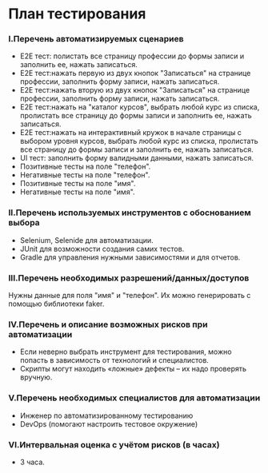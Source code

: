 # **План тестирования**

### I.Перечень автоматизируемых сценариев
* E2E тест: полистать все страницу профессии до формы записи и заполнить ее, нажать записаться.
* Е2Е тест:нажать первую из двух кнопок "Записаться" на странице профессии, заполнить форму записи, нажать записаться.
* Е2Е тест:нажать вторую из двух кнопок "Записаться" на странице профессии,  заполнить форму записи, нажать записаться.
* E2E тест:нажать на "каталог курсов", выбрать любой курс из списка, пролистать все страницу до  формы записи и заполнить ее, нажать записаться.
* E2E тест:нажать на интерактивный кружок в начале страницы с выбором уровня курсов, выбрать любой курс из списка, пролистать все страницу до  формы записи и заполнить ее, нажать записаться.
* UI тест: заполнить форму валидными данными, нажать записаться.
* Позитивные тесты на поле "телефон".
* Негативные тесты на поле "телефон".
* Позитивные тесты на поле "имя".
* Негативные тесты на поле "имя".
### II.Перечень используемых инструментов с обоснованием выбора
* Selenium, Selenide для автоматизации.
* JUnit для возможности создания самих тестов.
* Gradle для управления нужными зависимостями и для отчетов.
### III.Перечень необходимых разрешений/данных/доступов
Нужны данные для поля "имя" и "телефон". Их можно генерировать с помощью библиотеки faker.
### IV.Перечень и описание возможных рисков при автоматизации
* Если неверно выбрать инструмент для тестирования, можно попасть в зависимость от технологий и специалистов.
* Скрипты могут находить «ложные» дефекты – их  надо проверять вручную.
### V.Перечень необходимых специалистов для автоматизации
* Инженер по автоматизированному тестированию 
* DevOps (помогают настроить тестовое окружение)
### VI.Интервальная оценка с учётом рисков (в часах)
* 3 часа.
